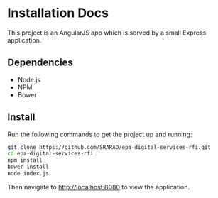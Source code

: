 # Installation Docs
This project is an AngularJS app which is served by a small Express application.

## Dependencies
- Node.js
- NPM
- Bower

## Install
Run the following commands to get the project up and running:

```bash
git clone https://github.com/SRARAD/epa-digital-services-rfi.git
cd epa-digital-services-rfi
npm install
bower install
node index.js
```

Then navigate to [http://localhost:8080](http://localhost:8080) to view the application.
